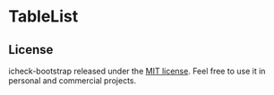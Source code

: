 # TableList

## License

icheck-bootstrap released under the [MIT license](https://github.com/bantikyan/icheck-bootstrap/blob/master/LICENSE). Feel free to use it in personal and commercial projects.
